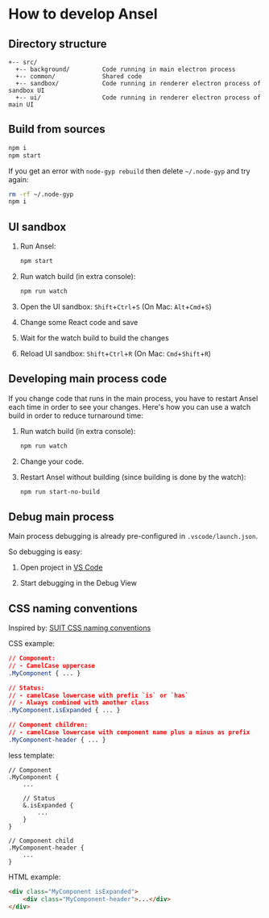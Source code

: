 How to develop Ansel
====================


Directory structure
-------------------

    +-- src/
      +-- background/         Code running in main electron process
      +-- common/             Shared code
      +-- sandbox/            Code running in renderer electron process of sandbox UI
      +-- ui/                 Code running in renderer electron process of main UI


Build from sources
------------------

```bash
npm i
npm start
```

If you get an error with `node-gyp rebuild` then delete `~/.node-gyp` and try again:

```bash
rm -rf ~/.node-gyp
npm i
```



UI sandbox
----------

1. Run Ansel:
    ```bash
    npm start
    ```

2. Run watch build (in extra console):
    ```bash
    npm run watch
    ```

3. Open the UI sandbox: `Shift`+`Ctrl`+`S` (On Mac: `Alt`+`Cmd`+`S`)

4. Change some React code and save

5. Wait for the watch build to build the changes

6. Reload UI sandbox: `Shift`+`Ctrl`+`R` (On Mac: `Cmd`+`Shift`+`R`)



Developing main process code
----------------------------

If you change code that runs in the main process, you have to restart Ansel each time in order to see your changes.
Here's how you can use a watch build in order to reduce turnaround time:

1. Run watch build (in extra console):
    ```bash
    npm run watch
    ```

2. Change your code.

3. Restart Ansel without building (since building is done by the watch):
    ```bash
    npm run start-no-build
    ```



Debug main process
------------------

Main process debugging is already pre-configured in `.vscode/launch.json`.

So debugging is easy:

1. Open project in [VS Code](https://code.visualstudio.com/)

2. Start debugging in the Debug View



CSS naming conventions
----------------------

Inspired by: [SUIT CSS naming conventions](https://github.com/suitcss/suit/blob/master/doc/naming-conventions.md)

CSS example:

```css
// Component:
// - CamelCase uppercase
.MyComponent { ... }

// Status:
// - camelCase lowercase with prefix `is` or `has`
// - Always combined with another class
.MyComponent.isExpanded { ... }

// Component children:
// - camelCase lowercase with component name plus a minus as prefix
.MyComponent-header { ... }
```

less template:

```less
// Component
.MyComponent {
    ...

    // Status
    &.isExpanded {
        ...
    }
}

// Component child
.MyComponent-header {
    ...
}
```

HTML example:

```html
<div class="MyComponent isExpanded">
    <div class="MyComponent-header">...</div>
</div>
```
